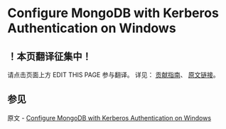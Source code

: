 # Configure MongoDB with Kerberos Authentication on Windows

## ！本页翻译征集中！

请点击页面上方 EDIT THIS PAGE 参与翻译。
详见：
[贡献指南]( https://github.com/JinMuInfo/MongoDB-Manual-zh/blob/master/CONTRIBUTING.md )、
[原文链接](  https://docs.mongodb.com/manual/tutorial/control-access-to-mongodb-windows-with-kerberos-authentication/  )。

## 参见

原文 - [Configure MongoDB with Kerberos Authentication on Windows]( https://docs.mongodb.com/manual/tutorial/control-access-to-mongodb-windows-with-kerberos-authentication/ )

